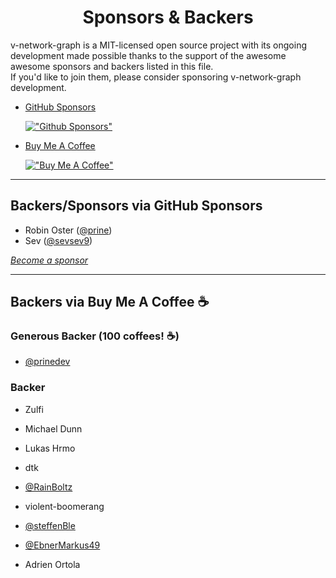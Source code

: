 <h1 align="center">Sponsors & Backers</h1>

v-network-graph is a MIT-licensed open source project with its ongoing development
made possible thanks to the support of the awesome awesome sponsors and backers
listed in this file.  
If you'd like to join them, please consider sponsoring v-network-graph development.

* [GitHub Sponsors](https://github.com/sponsors/dash14)

    [!["Github Sponsors"](https://img.shields.io/badge/sponsor-30363D?style=for-the-badge&logo=GitHub-Sponsors&logoColor=#EA4AAA)](https://github.com/sponsors/dash14)

* [Buy Me A Coffee](https://www.buymeacoffee.com/dash14.ack)

    [!["Buy Me A Coffee"](https://www.buymeacoffee.com/assets/img/custom_images/orange_img.png)](https://www.buymeacoffee.com/dash14.ack)

---

## Backers/Sponsors via GitHub Sponsors

* Robin Oster ([@prine](https://github.com/prine))
* Sev ([@sevsev9](https://github.com/sevsev9))

*[Become a sponsor](https://github.com/sponsors/dash14)*

---

## Backers via Buy Me A Coffee ☕️

### Generous Backer (100 coffees! ☕️)

* [@prinedev](https://twitter.com/prinedev)

### Backer

* Zulfi
* Michael Dunn
* Lukas Hrmo
* dtk
* [@RainBoltz](https://twitter.com/RainBoltz)
* violent-boomerang
* [@steffenBle](https://twitter.com/steffenBle)

* [@EbnerMarkus49](https://twitter.com/EbnerMarkus49)
* Adrien Ortola
